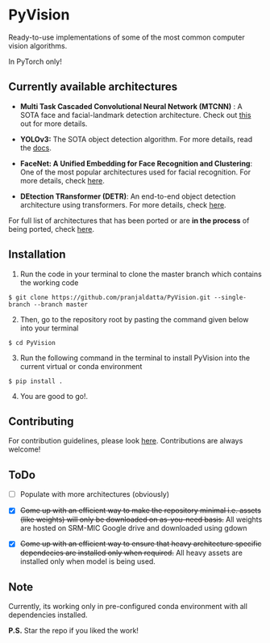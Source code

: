 
# PyVision

Ready-to-use implementations of some of the most common computer vision algorithms.

In PyTorch only!

## Currently available architectures

- **Multi Task Cascaded Convolutional Neural Network (MTCNN)** : A SOTA face and facial-landmark detection architecture. Check out [this](https://github.com/pranjaldatta/PyVision/tree/master/pyvision/misc/mtcnn) out for more details.

- **YOLOv3:** The SOTA object detection algorithm. For more details, read the [docs](https://github.com/pranjaldatta/PyVision/tree/master/pyvision/detection/yolov3).

- **FaceNet: A Unified Embedding for Face Recognition and Clustering**: One of the most popular architectures used for facial recognition. For more details, check [here](https://github.com/pranjaldatta/PyVision/tree/master/pyvision/face_detection/facenet).

- **DEtection TRansformer (DETR)**: An end-to-end object detection architecture using transformers. For more details, check [here](https://github.com/pranjaldatta/PyVision/tree/master/pyvision/detection/detr).

For full list of architectures that has been ported or are **in the process** of being ported, check [here](https://github.com/pranjaldatta/PyVision/blob/master/docs/developing.md).

## Installation

1. Run the code in your terminal to clone the master branch which contains the working code

```
$ git clone https://github.com/pranjaldatta/PyVision.git --single-branch --branch master
```

2. Then, go to the repository root by pasting the command given below into your terminal

```
$ cd PyVision
```

3. Run the following command in the terminal to install PyVision into the current virtual or conda environment

```
$ pip install .
```

4. You are good to go!.

## Contributing

For contribution guidelines, please look [here](https://github.com/pranjaldatta/PyVision/tree/master/docs/contributing.md).  Contributions are always welcome!

## ToDo

- [ ] Populate with more architectures (obviously)

- [x] ~~Come up with an efficient way to make the repository minimal i.e. assets (like weights) will only be downloaded on as-you-need basis.~~ All weights are hosted on SRM-MIC Google drive and downloaded using gdown

- [x] ~~Come up with an efficient way to ensure that heavy architecture specific dependecies are installed only when required.~~ All heavy assets are installed only when model is being used.

## Note

Currently, its working only in pre-configured conda environment with all dependencies installed.

**P.S.** Star the repo if you liked the work!
